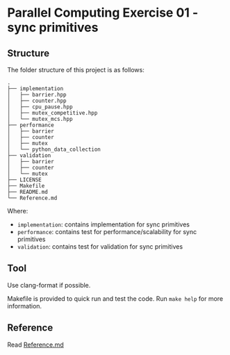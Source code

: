 # Parallel Computing Exercise 01 - sync primitives

## Structure

The folder structure of this project is as follows:

```
.
├── implementation
│   ├── barrier.hpp
│   ├── counter.hpp
│   ├── cpu_pause.hpp
│   ├── mutex_competitive.hpp
│   └── mutex_mcs.hpp
├── performance
│   ├── barrier
│   ├── counter
│   ├── mutex
│   └── python_data_collection
├── validation
│   ├── barrier
│   ├── counter
│   └── mutex
├── LICENSE
├── Makefile
├── README.md
└── Reference.md
```

Where:

- `implementation`: contains implementation for sync primitives
- `performance`: contains test for performance/scalability for sync primitives
- `validation`: contains test for validation for sync primitives

## Tool

Use clang-format if possible.

Makefile is provided to quick run and test the code. Run `make help` for more information.

## Reference

Read [Reference.md](Reference.md)
